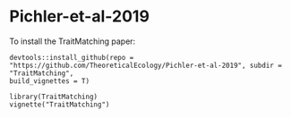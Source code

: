 # Pichler-et-al-2019

To install the TraitMatching paper:

```{r}
devtools::install_github(repo = "https://github.com/TheoreticalEcology/Pichler-et-al-2019", subdir = "TraitMatching", 
build_vignettes = T)

library(TraitMatching)
vignette("TraitMatching")

```
